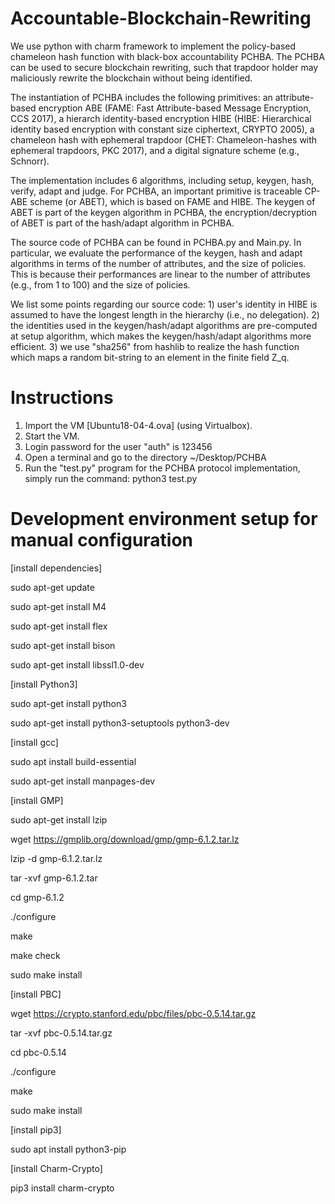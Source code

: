 # Accountable-Blockchain-Rewriting
We use python with charm framework to implement the policy-based chameleon hash function with black-box accountability PCHBA. The PCHBA can be used to secure blockchain rewriting, such that trapdoor holder may maliciously rewrite the blockchain without being identified. 

The instantiation of PCHBA includes the following primitives: an attribute-based encryption ABE (FAME: Fast Attribute-based Message Encryption, CCS 2017), a hierarch identity-based encryption HIBE (HIBE: Hierarchical identity based encryption with constant size ciphertext, CRYPTO 2005), a chameleon hash with ephemeral trapdoor (CHET: Chameleon-hashes with ephemeral trapdoors, PKC 2017), and a digital signature scheme (e.g., Schnorr). 

The implementation includes 6 algorithms, including setup, keygen, hash, verify, adapt and judge. For PCHBA, an important primitive is traceable CP-ABE scheme (or ABET), which is based on FAME and HIBE. The keygen of ABET is part of the keygen algorithm in PCHBA, the encryption/decryption of ABET is part of the hash/adapt algorithm in PCHBA. 

The source code of PCHBA can be found in PCHBA.py and Main.py. In particular, we evaluate the performance of the keygen, hash and adapt algorithms in terms of the number of attributes, and the size of policies. This is because their performances are linear to the number of attributes (e.g., from 1 to 100) and the size of policies. 

We list some points regarding our source code: 1) user's identity in HIBE is assumed to have the longest length in the hierarchy (i.e., no delegation). 2) the identities used in the keygen/hash/adapt algorithms are pre-computed at setup algorithm, which makes the keygen/hash/adapt algorithms more efficient. 3) we use "sha256" from hashlib to realize the hash function which maps a random bit-string to an element in the finite field Z_q. 


# Instructions
1. Import the VM [Ubuntu18-04-4.ova] (using Virtualbox).
2. Start the VM.
3. Login password for the user "auth" is 123456
4. Open a terminal and go to the directory ~/Desktop/PCHBA
5. Run the "test.py" program for the PCHBA protocol implementation, simply run the command: 
	python3 test.py



# Development environment setup for manual configuration
[install dependencies]

sudo apt-get update

sudo apt-get install M4

sudo apt-get install flex

sudo apt-get install bison

sudo apt-get install libssl1.0-dev


[install Python3]

sudo apt-get install python3

sudo apt-get install python3-setuptools python3-dev


[install gcc]

sudo apt install build-essential

sudo apt-get install manpages-dev


[install GMP]

sudo apt-get install lzip

wget https://gmplib.org/download/gmp/gmp-6.1.2.tar.lz

lzip -d gmp-6.1.2.tar.lz

tar -xvf gmp-6.1.2.tar

cd gmp-6.1.2

./configure

make

make check

sudo make install 


[install PBC]

wget https://crypto.stanford.edu/pbc/files/pbc-0.5.14.tar.gz

tar -xvf pbc-0.5.14.tar.gz

cd pbc-0.5.14

./configure

make

sudo make install 


[install pip3]

sudo apt install python3-pip


[install Charm-Crypto]

pip3 install charm-crypto



